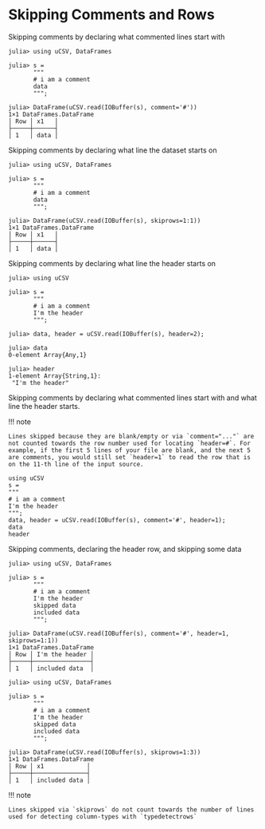# Skipping Comments and Rows

Skipping comments by declaring what commented lines start with
```jldoctest
julia> using uCSV, DataFrames

julia> s =
       """
       # i am a comment
       data
       """;

julia> DataFrame(uCSV.read(IOBuffer(s), comment='#'))
1×1 DataFrames.DataFrame
│ Row │ x1   │
├─────┼──────┤
│ 1   │ data │

```

Skipping comments by declaring what line the dataset starts on
```jldoctest
julia> using uCSV, DataFrames

julia> s =
       """
       # i am a comment
       data
       """;

julia> DataFrame(uCSV.read(IOBuffer(s), skiprows=1:1))
1×1 DataFrames.DataFrame
│ Row │ x1   │
├─────┼──────┤
│ 1   │ data │

```

Skipping comments by declaring what line the header starts on
```jldoctest
julia> using uCSV

julia> s =
       """
       # i am a comment
       I'm the header
       """;

julia> data, header = uCSV.read(IOBuffer(s), header=2);

julia> data
0-element Array{Any,1}

julia> header
1-element Array{String,1}:
 "I'm the header"

```

Skipping comments by declaring what commented lines start with and what line the header starts.

!!! note

    Lines skipped because they are blank/empty or via `comment="..."` are not counted towards the row number used for locating `header=#`. For example, if the first 5 lines of your file are blank, and the next 5 are comments, you would still set `header=1` to read the row that is on the 11-th line of the input source.

```jldoctest
using uCSV
s =
"""
# i am a comment
I'm the header
""";
data, header = uCSV.read(IOBuffer(s), comment='#', header=1);
data
header
```

Skipping comments, declaring the header row, and skipping some data
```jldoctest
julia> using uCSV, DataFrames

julia> s =
       """
       # i am a comment
       I'm the header
       skipped data
       included data
       """;

julia> DataFrame(uCSV.read(IOBuffer(s), comment='#', header=1, skiprows=1:1))
1×1 DataFrames.DataFrame
│ Row │ I'm the header │
├─────┼────────────────┤
│ 1   │ included data  │

```

```jldoctest
julia> using uCSV, DataFrames

julia> s =
       """
       # i am a comment
       I'm the header
       skipped data
       included data
       """;

julia> DataFrame(uCSV.read(IOBuffer(s), skiprows=1:3))
1×1 DataFrames.DataFrame
│ Row │ x1            │
├─────┼───────────────┤
│ 1   │ included data │

```

!!! note

    Lines skipped via `skiprows` do not count towards the number of lines used for detecting column-types with `typedetectrows`
